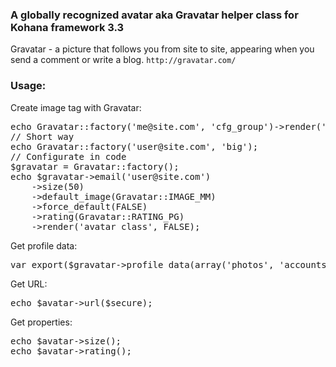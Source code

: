 ### A globally recognized avatar aka Gravatar helper class for Kohana framework 3.3
Gravatar - a picture that follows you from site to site, 
appearing when you send a comment or write a blog. `http://gravatar.com/`

### Usage:
Create image tag with Gravatar:
<pre>
echo Gravatar::factory('me@site.com', 'cfg_group')->render('img_class_attr', $secure);
// Short way
echo Gravatar::factory('user@site.com', 'big');
// Configurate in code
$gravatar = Gravatar::factory();
echo $gravatar->email('user@site.com')
	->size(50)
	->default_image(Gravatar::IMAGE_MM)
	->force_default(FALSE)
	->rating(Gravatar::RATING_PG)
	->render('avatar_class', FALSE);
</pre>
Get profile data:
<pre>
var_export($gravatar->profile_data(array('photos', 'accounts')));
</pre>
Get URL:
<pre>
echo $avatar->url($secure);
</pre>
Get properties:
<pre>
echo $avatar->size();
echo $avatar->rating();
</pre>